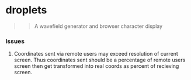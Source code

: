 # droplets
>> A wavefield generator and browser character display

### Issues
1. Coordinates sent via remote users may exceed resolution of current screen. Thus
coordinates sent should be a percentage of remote users screen then get transformed
into real coords as percent of recieving screen.